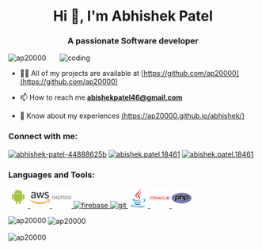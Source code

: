 <h1 align="center">Hi 👋, I'm Abhishek Patel</h1>
<h3 align="center">A passionate Software developer</h3>
<img align="right" alt="coding" width="400" src="https://user-images.githubusercontent.com/55389276/140866485-8fb1c876-9a8f-4d6a-98dc-08c4981eaf70.gif">
<p align="left"> <img src="https://komarev.com/ghpvc/?username=ap20000&label=Profile%20views&color=0e75b6&style=flat" alt="ap20000" /> </p>

- 👨‍💻 All of my projects are available at [https://github.com/ap20000](https://github.com/ap20000)

- 📫 How to reach me **abishekpatel46@gmail.com**

- 📄 Know about my experiences [(https://ap20000.github.io/abhishek/)](https://www.abhishek-patel.com.np/)

<h3 align="left">Connect with me:</h3>
<p align="left">
<a href="https://linkedin.com/in/abhishek-patel-44888625b" target="blank"><img align="center" src="https://raw.githubusercontent.com/rahuldkjain/github-profile-readme-generator/master/src/images/icons/Social/linked-in-alt.svg" alt="abhishek-patel-44888625b" height="30" width="40" /></a>
<a href="https://fb.com/abishek.patel.18461" target="blank"><img align="center" src="https://raw.githubusercontent.com/rahuldkjain/github-profile-readme-generator/master/src/images/icons/Social/facebook.svg" alt="abishek.patel.18461" height="30" width="40" /></a>
<a href="https://instagram.com/abishek.patel.18461" target="blank"><img align="center" src="https://raw.githubusercontent.com/rahuldkjain/github-profile-readme-generator/master/src/images/icons/Social/instagram.svg" alt="abishek.patel.18461" height="30" width="40" /></a>
</p>

<h3 align="left">Languages and Tools:</h3>
<p align="left"> <a href="https://developer.android.com" target="_blank" rel="noreferrer"> <img src="https://raw.githubusercontent.com/devicons/devicon/master/icons/android/android-original-wordmark.svg" alt="android" width="40" height="40"/> </a> <a href="https://aws.amazon.com" target="_blank" rel="noreferrer"> <img src="https://raw.githubusercontent.com/devicons/devicon/master/icons/amazonwebservices/amazonwebservices-original-wordmark.svg" alt="aws" width="40" height="40"/> </a> <a href="https://expressjs.com" target="_blank" rel="noreferrer"> <img src="https://raw.githubusercontent.com/devicons/devicon/master/icons/express/express-original-wordmark.svg" alt="express" width="40" height="40"/> </a> <a href="https://firebase.google.com/" target="_blank" rel="noreferrer"> <img src="https://www.vectorlogo.zone/logos/firebase/firebase-icon.svg" alt="firebase" width="40" height="40"/> </a> <a href="https://git-scm.com/" target="_blank" rel="noreferrer"> <img src="https://www.vectorlogo.zone/logos/git-scm/git-scm-icon.svg" alt="git" width="40" height="40"/> </a> <a href="https://www.java.com" target="_blank" rel="noreferrer"> <img src="https://raw.githubusercontent.com/devicons/devicon/master/icons/java/java-original.svg" alt="java" width="40" height="40"/> </a> <a href="https://www.oracle.com/" target="_blank" rel="noreferrer"> <img src="https://raw.githubusercontent.com/devicons/devicon/master/icons/oracle/oracle-original.svg" alt="oracle" width="40" height="40"/> </a> <a href="https://www.php.net" target="_blank" rel="noreferrer"> <img src="https://raw.githubusercontent.com/devicons/devicon/master/icons/php/php-original.svg" alt="php" width="40" height="40"/> </a> </p>

<p><img align="left" src="https://github-readme-stats.vercel.app/api/top-langs?username=ap20000&show_icons=true&locale=en&layout=compact" alt="ap20000" /></p>

<p>&nbsp;<img align="center" src="https://github-readme-stats.vercel.app/api?username=ap20000&show_icons=true&locale=en" alt="ap20000" /></p>

<p><img align="center" src="https://github-readme-streak-stats.herokuapp.com/?user=ap20000&" alt="ap20000" /></p>
